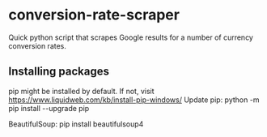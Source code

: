 # conversion-rate-scraper
Quick python script that scrapes Google results for a number of currency conversion rates.

## Installing packages
pip might be installed by default. If not, visit https://www.liquidweb.com/kb/install-pip-windows/
Update pip: python -m pip install --upgrade pip

BeautifulSoup: pip install beautifulsoup4
